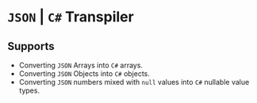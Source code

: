 # `JSON` | `C#` Transpiler

## Supports

* Converting `JSON` Arrays into `C#` arrays.
* Converting `JSON` Objects into `C#` objects.
* Converting  `JSON` numbers mixed with `null` values into `C#` nullable value types.
